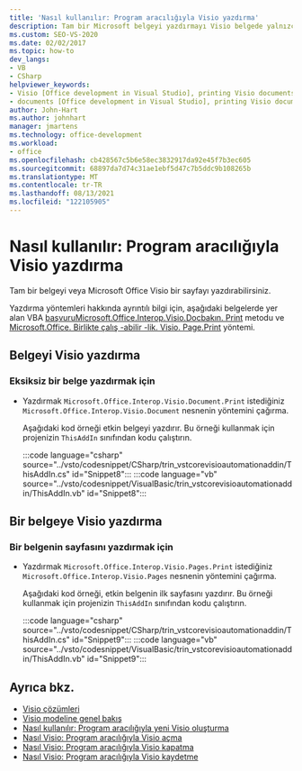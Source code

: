 ```yaml
---
title: 'Nasıl kullanılır: Program aracılığıyla Visio yazdırma'
description: Tam bir Microsoft belgeyi yazdırmayı Visio belgede yalnızca belirli bir sayfayı yazdırmayı öğrenin.
ms.custom: SEO-VS-2020
ms.date: 02/02/2017
ms.topic: how-to
dev_langs:
- VB
- CSharp
helpviewer_keywords:
- Visio [Office development in Visual Studio], printing Visio documents
- documents [Office development in Visual Studio], printing Visio documents
author: John-Hart
ms.author: johnhart
manager: jmartens
ms.technology: office-development
ms.workload:
- office
ms.openlocfilehash: cb428567c5b6e58ec3832917da92e45f7b3ec605
ms.sourcegitcommit: 68897da7d74c31ae1ebf5d47c7b5ddc9b108265b
ms.translationtype: MT
ms.contentlocale: tr-TR
ms.lasthandoff: 08/13/2021
ms.locfileid: "122105905"
---
```

# <a name="how-to-programmatically-print-visio-documents"></a>Nasıl kullanılır: Program aracılığıyla Visio yazdırma
  Tam bir belgeyi veya Microsoft Office Visio bir sayfayı yazdırabilirsiniz.

 Yazdırma yöntemleri hakkında ayrıntılı bilgi için, aşağıdaki belgelerde yer alan VBA [başvuruMicrosoft.Office.Interop.Visio.Docbakın. Print](/office/vba/api/Visio.Document.Print) metodu ve [Microsoft.Office. Birlikte çalış -abilir -lik. Visio. Page.Print](/office/vba/api/Visio.Page.Print) yöntemi.

## <a name="print-a-visio-document"></a>Belgeyi Visio yazdırma

### <a name="to-print-a-complete-document"></a>Eksiksiz bir belge yazdırmak için

- Yazdırmak `Microsoft.Office.Interop.Visio.Document.Print` istediğiniz `Microsoft.Office.Interop.Visio.Document` nesnenin yöntemini çağırma.

     Aşağıdaki kod örneği etkin belgeyi yazdırır. Bu örneği kullanmak için projenizin `ThisAddIn` sınıfından kodu çalıştırın.

     :::code language="csharp" source="../vsto/codesnippet/CSharp/trin_vstcorevisioautomationaddin/ThisAddIn.cs" id="Snippet8":::
     :::code language="vb" source="../vsto/codesnippet/VisualBasic/trin_vstcorevisioautomationaddin/ThisAddIn.vb" id="Snippet8":::

## <a name="print-a-page-of-a-visio-document"></a>Bir belgeye Visio yazdırma

### <a name="to-print-a-page-of-a-document"></a>Bir belgenin sayfasını yazdırmak için

- Yazdırmak `Microsoft.Office.Interop.Visio.Pages.Print` istediğiniz `Microsoft.Office.Interop.Visio.Pages` nesnenin yöntemini çağırma.

     Aşağıdaki kod örneği, etkin belgenin ilk sayfasını yazdırır. Bu örneği kullanmak için projenizin `ThisAddIn` sınıfından kodu çalıştırın.

     :::code language="csharp" source="../vsto/codesnippet/CSharp/trin_vstcorevisioautomationaddin/ThisAddIn.cs" id="Snippet9":::
     :::code language="vb" source="../vsto/codesnippet/VisualBasic/trin_vstcorevisioautomationaddin/ThisAddIn.vb" id="Snippet9":::

## <a name="see-also"></a>Ayrıca bkz.
- [Visio çözümleri](../vsto/visio-solutions.md)
- [Visio modeline genel bakış](../vsto/visio-object-model-overview.md)
- [Nasıl kullanılır: Program aracılığıyla yeni Visio oluşturma](../vsto/how-to-programmatically-create-new-visio-documents.md)
- [Nasıl Visio: Program aracılığıyla Visio açma](../vsto/how-to-programmatically-open-visio-documents.md)
- [Nasıl Visio: Program aracılığıyla Visio kapatma](../vsto/how-to-programmatically-close-visio-documents.md)
- [Nasıl Visio: Program aracılığıyla Visio kaydetme](../vsto/how-to-programmatically-save-visio-documents.md)
